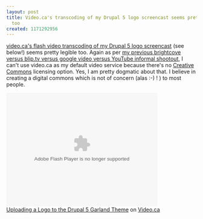 ```yaml
---
layout: post
title: Video.ca's transcoding of my Drupal 5 logo screencast seems pretty legible
  too
created: 1171292956
---
```

<p>
<a href="http://www.video.ca/video.php?id=1894388292">video.ca's flash video transcoding of my Drupal 5 logo screencast</a> (see below!) seems pretty legible too. Again as per <a href="http://rolandtanglao.com/archives/2007/02/05/flash-video-encoding-shootout-brightcove-consumer-wins">my previous brightcove versus blip.tv versus google video versus YouTube informal shootout</a>, I can't use video.ca as my default video service because there's no <a href="http://creativecommons.org/">Creative Commons</a> licensing option. Yes, I am pretty dogmatic about that. I believe in creating a digital commons which is not of concern (alas :-) ! ) to most people.
</p>

<embed src="http://www.video.ca/flvplayer2.swf?file=http://www.video.ca/media/video/1894388292&autoStart=false" quality="best" scale="exactfit" width="400" height="300" type="application/x-shockwave-flash" FlashVars="qqq=1894388292" /><br /><a href="http://www.video.ca/video.php?id=1894388292">Uploading a Logo to the Drupal 5 Garland Theme</a> on <a href="http://www.video.ca">Video.ca</a>
